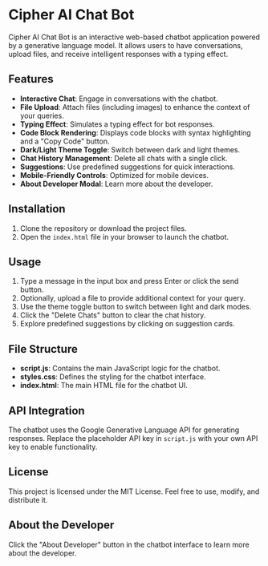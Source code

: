 # Cipher AI Chat Bot

Cipher AI Chat Bot is an interactive web-based chatbot application powered by a generative language model. It allows users to have conversations, upload files, and receive intelligent responses with a typing effect.

## Features

- **Interactive Chat**: Engage in conversations with the chatbot.
- **File Upload**: Attach files (including images) to enhance the context of your queries.
- **Typing Effect**: Simulates a typing effect for bot responses.
- **Code Block Rendering**: Displays code blocks with syntax highlighting and a "Copy Code" button.
- **Dark/Light Theme Toggle**: Switch between dark and light themes.
- **Chat History Management**: Delete all chats with a single click.
- **Suggestions**: Use predefined suggestions for quick interactions.
- **Mobile-Friendly Controls**: Optimized for mobile devices.
- **About Developer Modal**: Learn more about the developer.

## Installation

1. Clone the repository or download the project files.
2. Open the `index.html` file in your browser to launch the chatbot.

## Usage

1. Type a message in the input box and press Enter or click the send button.
2. Optionally, upload a file to provide additional context for your query.
3. Use the theme toggle button to switch between light and dark modes.
4. Click the "Delete Chats" button to clear the chat history.
5. Explore predefined suggestions by clicking on suggestion cards.

## File Structure

- **script.js**: Contains the main JavaScript logic for the chatbot.
- **styles.css**: Defines the styling for the chatbot interface.
- **index.html**: The main HTML file for the chatbot UI.

## API Integration

The chatbot uses the Google Generative Language API for generating responses. Replace the placeholder API key in `script.js` with your own API key to enable functionality.

## License

This project is licensed under the MIT License. Feel free to use, modify, and distribute it.

## About the Developer

Click the "About Developer" button in the chatbot interface to learn more about the developer.


